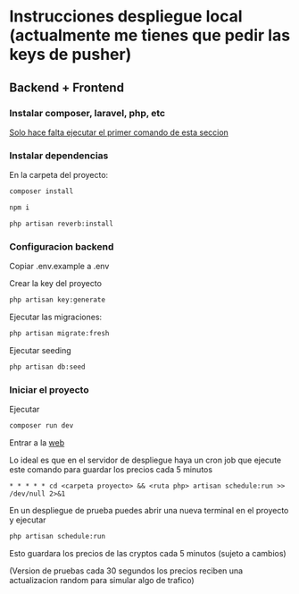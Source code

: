 # Instrucciones despliegue local (actualmente me tienes que pedir las keys de pusher)

## Backend + Frontend
### Instalar composer, laravel, php, etc
[Solo hace falta ejecutar el primer comando de esta seccion](https://laravel.com/docs/12.x/installation#creating-a-laravel-project)

### Instalar dependencias
En la carpeta del proyecto:
```bash
composer install
```
```bash
npm i
```
```bash
php artisan reverb:install
```
### Configuracion backend
Copiar .env.example a .env

Crear la key del proyecto
```bash
php artisan key:generate
```
Ejecutar las migraciones:
```bash
php artisan migrate:fresh
```
Ejecutar seeding
```bash
php artisan db:seed
```

### Iniciar el proyecto
Ejecutar
```bash
composer run dev
```
Entrar a la [web](http://localhost:8000) <br>

Lo ideal es que en el servidor de despliegue haya un cron job que ejecute este comando para guardar los precios cada 5 minutos
```cron
* * * * * cd <carpeta proyecto> && <ruta php> artisan schedule:run >> /dev/null 2>&1
```
En un despliegue de prueba puedes abrir una nueva terminal en el proyecto y ejecutar
```bash
php artisan schedule:run
```
Esto guardara los precios de las cryptos cada 5 minutos (sujeto a cambios) <br>

(Version de pruebas cada 30 segundos los precios reciben una actualizacion random para simular algo de trafico)
